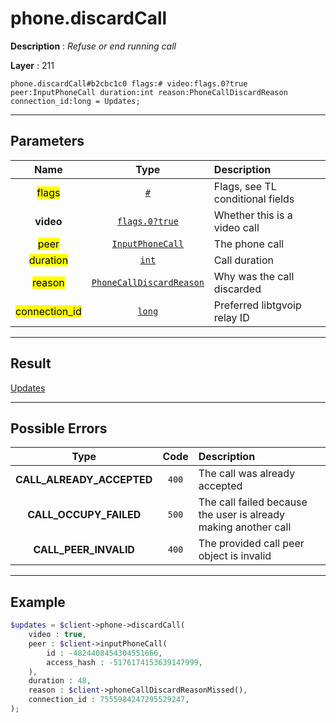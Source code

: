 # phone.discardCall

**Description** : *Refuse or end running call*

**Layer** : 211

```tl
phone.discardCall#b2cbc1c0 flags:# video:flags.0?true peer:InputPhoneCall duration:int reason:PhoneCallDiscardReason connection_id:long = Updates;
```

---

## Parameters

| Name | Type | Description |
| :---: | :---: | :--- |
| <mark>flags</mark> | [`#`](type/#) | Flags, see TL conditional fields |
| **video** | [`flags.0?true`](type/true) | Whether this is a video call |
| <mark>peer</mark> | [`InputPhoneCall`](type/InputPhoneCall) | The phone call |
| <mark>duration</mark> | [`int`](type/int) | Call duration |
| <mark>reason</mark> | [`PhoneCallDiscardReason`](type/PhoneCallDiscardReason) | Why was the call discarded |
| <mark>connection_id</mark> | [`long`](type/long) | Preferred libtgvoip relay ID |

---

## Result

[Updates](type/Updates)

---

## Possible Errors

| Type | Code | Description |
| :---: | :---: | :--- |
| **CALL_ALREADY_ACCEPTED** | `400` | The call was already accepted |
| **CALL_OCCUPY_FAILED** | `500` | The call failed because the user is already making another call |
| **CALL_PEER_INVALID** | `400` | The provided call peer object is invalid |

---

## Example

```php
$updates = $client->phone->discardCall(
	video : true,
	peer : $client->inputPhoneCall(
		id : -4824408454304551666,
		access_hash : -5176174153639147999,
	),
	duration : 48,
	reason : $client->phoneCallDiscardReasonMissed(),
	connection_id : 7555984247295529247,
);
```